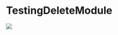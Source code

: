 # TestingDeleteModule
[![](https://jitpack.io/v/hamzaatd/TestingDeleteModule.svg)](https://jitpack.io/#hamzaatd/TestingDeleteModule)
